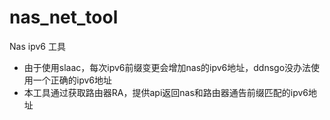 # nas_net_tool
Nas ipv6 工具

- 由于使用slaac，每次ipv6前缀变更会增加nas的ipv6地址，ddnsgo没办法使用一个正确的ipv6地址
- 本工具通过获取路由器RA，提供api返回nas和路由器通告前缀匹配的ipv6地址